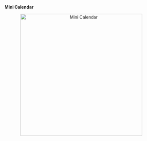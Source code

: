 **Mini Calendar**

<div align=center>
<img src="https://user-images.githubusercontent.com/94288727/210132367-a83f10d9-7904-4355-9e03-9a14623cd334.png" alt="Mini Calendar" style="height:400px;">
</div>
